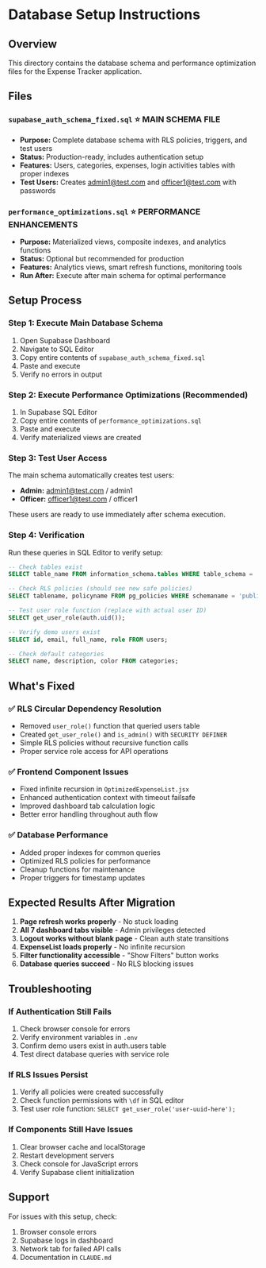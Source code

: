 # Database Setup Instructions

## Overview
This directory contains the database schema and performance optimization files for the Expense Tracker application.

## Files

### `supabase_auth_schema_fixed.sql` ⭐ **MAIN SCHEMA FILE**
- **Purpose:** Complete database schema with RLS policies, triggers, and test users
- **Status:** Production-ready, includes authentication setup
- **Features:** Users, categories, expenses, login activities tables with proper indexes
- **Test Users:** Creates admin1@test.com and officer1@test.com with passwords

### `performance_optimizations.sql` ⭐ **PERFORMANCE ENHANCEMENTS**
- **Purpose:** Materialized views, composite indexes, and analytics functions
- **Status:** Optional but recommended for production
- **Features:** Analytics views, smart refresh functions, monitoring tools
- **Run After:** Execute after main schema for optimal performance

## Setup Process

### Step 1: Execute Main Database Schema
1. Open Supabase Dashboard
2. Navigate to SQL Editor
3. Copy entire contents of `supabase_auth_schema_fixed.sql`
4. Paste and execute
5. Verify no errors in output

### Step 2: Execute Performance Optimizations (Recommended)
1. In Supabase SQL Editor
2. Copy entire contents of `performance_optimizations.sql`
3. Paste and execute
4. Verify materialized views are created

### Step 3: Test User Access
The main schema automatically creates test users:
- **Admin:** admin1@test.com / admin1
- **Officer:** officer1@test.com / officer1

These users are ready to use immediately after schema execution.

### Step 4: Verification
Run these queries in SQL Editor to verify setup:

```sql
-- Check tables exist
SELECT table_name FROM information_schema.tables WHERE table_schema = 'public';

-- Check RLS policies (should see new safe policies)
SELECT tablename, policyname FROM pg_policies WHERE schemaname = 'public';

-- Test user role function (replace with actual user ID)
SELECT get_user_role(auth.uid());

-- Verify demo users exist
SELECT id, email, full_name, role FROM users;

-- Check default categories
SELECT name, description, color FROM categories;
```

## What's Fixed

### ✅ RLS Circular Dependency Resolution
- Removed `user_role()` function that queried users table
- Created `get_user_role()` and `is_admin()` with `SECURITY DEFINER`
- Simple RLS policies without recursive function calls
- Proper service role access for API operations

### ✅ Frontend Component Issues
- Fixed infinite recursion in `OptimizedExpenseList.jsx`
- Enhanced authentication context with timeout failsafe
- Improved dashboard tab calculation logic
- Better error handling throughout auth flow

### ✅ Database Performance
- Added proper indexes for common queries
- Optimized RLS policies for performance
- Cleanup functions for maintenance
- Proper triggers for timestamp updates

## Expected Results After Migration

1. **Page refresh works properly** - No stuck loading
2. **All 7 dashboard tabs visible** - Admin privileges detected
3. **Logout works without blank page** - Clean auth state transitions
4. **ExpenseList loads properly** - No infinite recursion
5. **Filter functionality accessible** - "Show Filters" button works
6. **Database queries succeed** - No RLS blocking issues

## Troubleshooting

### If Authentication Still Fails
1. Check browser console for errors
2. Verify environment variables in `.env`
3. Confirm demo users exist in auth.users table
4. Test direct database queries with service role

### If RLS Issues Persist
1. Verify all policies were created successfully
2. Check function permissions with `\df` in SQL editor
3. Test user role function: `SELECT get_user_role('user-uuid-here');`

### If Components Still Have Issues
1. Clear browser cache and localStorage
2. Restart development servers
3. Check console for JavaScript errors
4. Verify Supabase client initialization

## Support
For issues with this setup, check:
1. Browser console errors
2. Supabase logs in dashboard
3. Network tab for failed API calls
4. Documentation in `CLAUDE.md`